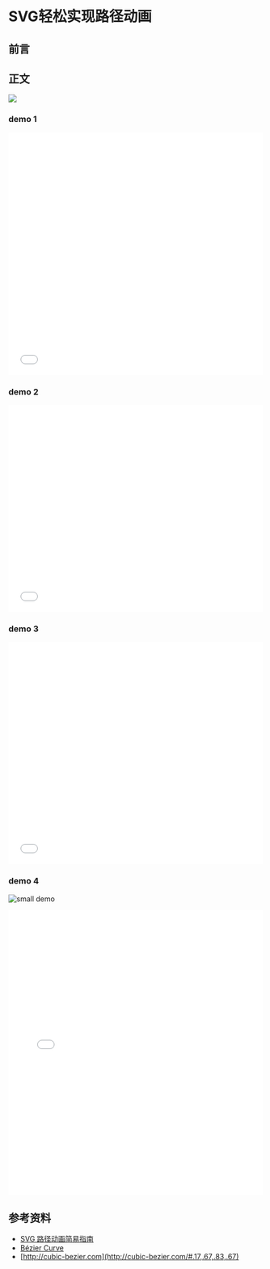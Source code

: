 # SVG轻松实现路径动画

## 前言




## 正文

![](http://p8rbt50i2.bkt.clouddn.com/path003.gif)

<spreadown>
	<my-iframe src="http://myst729.github.io/bezier-curve/" height="720px"></my-iframe>
</spreadown>

### demo 1 
<spreadown defaultShow>
    <iframe height='480' scrolling='no' title='SVG-二次贝塞尔曲线' src='//codepen.io/_tianxia/embed/VBmBGY/?height=480&theme-id=33504&default-tab=css,result&embed-version=2' frameborder='no' allowtransparency='true' allowfullscreen='true' style='width: 100%;'>See the Pen <a href='https://codepen.io/_tianxia/pen/VBmBGY/'>SVG-二次贝塞尔曲线</a> by Denzel (<a href='https://codepen.io/_tianxia'>@_tianxia</a>) on <a href='https://codepen.io'>CodePen</a>.</iframe>
    <show-in-codepen href="https://codepen.io/_tianxia/pen/VBmBGY/"></show-in-codepen>
</spreadown>

### demo 2
<spreadown defaultShow>
    <iframe height='410' scrolling='no' title='SVG & CSS path' src='//codepen.io/_tianxia/embed/PBbwXd/?height=410&theme-id=33504&default-tab=css,result&embed-version=2' frameborder='no' allowtransparency='true' allowfullscreen='true' style='width: 100%;'>See the Pen <a href='https://codepen.io/_tianxia/pen/PBbwXd/'>SVG & CSS path</a> by Denzel (<a href='https://codepen.io/_tianxia'>@_tianxia</a>) on <a href='https://codepen.io'>CodePen</a>.</iframe>
    <show-in-codepen href="https://codepen.io/_tianxia/pen/PBbwXd/"></show-in-codepen>
</spreadown>

### demo 3
<spreadown defaultShow>
    <iframe height='440' scrolling='no' title='SVG-动态贝塞尔曲线' src='//codepen.io/_tianxia/embed/MBbqGM/?height=440&theme-id=33504&default-tab=js,result&embed-version=2' frameborder='no' allowtransparency='true' allowfullscreen='true' style='width: 100%;'>See the Pen <a href='https://codepen.io/_tianxia/pen/MBbqGM/'>SVG-动态贝塞尔曲线</a> by Denzel (<a href='https://codepen.io/_tianxia'>@_tianxia</a>) on <a href='https://codepen.io'>CodePen</a>.</iframe>
    <show-in-codepen href="https://codepen.io/_tianxia/pen/MBbqGM/"></show-in-codepen>
</spreadown>
 
### demo 4

![small demo](http://p8rbt50i2.bkt.clouddn.com/blogpath.gif)

<spreadown defaultShow>
    <iframe height='564' scrolling='no' title='SVG-路径动画' src='//codepen.io/_tianxia/embed/djOwyY/?height=564&theme-id=33504&default-tab=js,result&embed-version=2' frameborder='no' allowtransparency='true' allowfullscreen='true' style='width: 100%;'>See the Pen <a href='https://codepen.io/_tianxia/pen/djOwyY/'>SVG-路径动画</a> by Denzel (<a href='https://codepen.io/_tianxia'>@_tianxia</a>) on <a href='https://codepen.io'>CodePen</a>.</iframe>
    <show-in-codepen href="https://codepen.io/_tianxia/pen/djOwyY/"></show-in-codepen>
</spreadown>

## 参考资料
- [SVG 路径动画简易指南](http://www.w3cplus.com/svg/svg-animation-guide.html)
- [Bézier Curve](http://myst729.github.io/bezier-curve/)
- [http://cubic-bezier.com](http://cubic-bezier.com/#.17,.67,.83,.67)